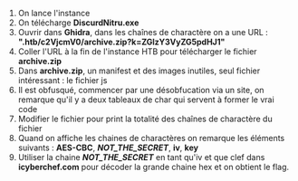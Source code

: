 1. On lance l'instance
2. On télécharge **DiscurdNitru.exe**
3. Ouvrir dans **Ghidra**, dans les chaînes de charactère on a une URL : **".htb/c2VjcmV0/archive.zip?k=ZGlzY3VyZG5pdHJ1"**
4. Coller l'URL à la fin de l'instance HTB pour télécharger le fichier **archive.zip**
5. Dans **archive.zip**, un manifest et des images inutiles, seul fichier intéressant : le fichier js
6. Il est obfusqué, commencer par une désobfucation via un site, on remarque qu'il y a deux tableaux de char qui servent à former le vrai code
7. Modifier le fichier pour print la totalité des chaînes de charactère du fichier
8. Quand on affiche les chaines de charactères on remarque les éléments suivants : **AES-CBC**, **_NOT_THE_SECRET_**, **iv**, **key**
9. Utiliser la chaine **_NOT_THE_SECRET_** en tant qu'iv et que clef dans **icyberchef.com** pour décoder la grande chaine hex et on obtient le flag.
